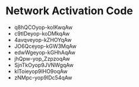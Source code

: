 # Network Activation Code
* q8hQCOyop-koIKwqAw
* c9tlDeyop-koDMkqAw
* 4avqveyop-kZHOYqAw
* JO6Qceyop-kGW3MqAw
* edwWgeyop-kGHhAqAw
* jhQpw-yop_ZzpzoqAw
* SjnTkOyop9JVNWgqAw
* klToieyop9IHO9oqAw
* zNMpc-yop9IDc54qAw